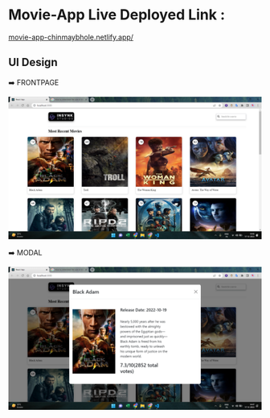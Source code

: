 # Movie-App Live Deployed Link :
[movie-app-chinmaybhole.netlify.app/](https://movie-app-chinmaybhole.netlify.app/)

## UI Design

➡️ FRONTPAGE


![FrontPage](public/FrontPageSS.png)




➡️ MODAL


![Modal](public/ModalSS.png)